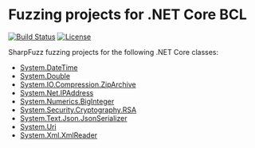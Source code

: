 # Fuzzing projects for .NET Core BCL

[![Build Status][build-shield]][build-link]
[![License][license-shield]][license-link]

[build-shield]: https://github.com/metalnem/dotnet-fuzzers/actions/workflows/dotnet.yml/badge.svg
[build-link]: https://github.com/Metalnem/dotnet-fuzzers/actions/workflows/dotnet.yml
[license-shield]: https://img.shields.io/badge/license-MIT-blue.svg?style=flat
[license-link]: https://github.com/metalnem/dotnet-fuzzers/blob/master/LICENSE

SharpFuzz fuzzing projects for the following .NET Core classes:

- [System.DateTime](https://learn.microsoft.com/en-us/dotnet/api/system.datetime)
- [System.Double](https://learn.microsoft.com/en-us/dotnet/api/system.double)
- [System.IO.Compression.ZipArchive](https://learn.microsoft.com/en-us/dotnet/api/system.io.compression.ziparchive)
- [System.Net.IPAddress](https://learn.microsoft.com/en-us/dotnet/api/system.net.ipaddress)
- [System.Numerics.BigInteger](https://learn.microsoft.com/en-us/dotnet/api/system.numerics.biginteger)
- [System.Security.Cryptography.RSA](https://learn.microsoft.com/en-us/dotnet/api/system.security.cryptography.rsa)
- [System.Text.Json.JsonSerializer](https://learn.microsoft.com/en-us/dotnet/api/system.text.json.jsonserializer)
- [System.Uri](https://learn.microsoft.com/en-us/dotnet/api/system.uri)
- [System.Xml.XmlReader](https://learn.microsoft.com/en-us/dotnet/api/system.xml.xmlreader)

